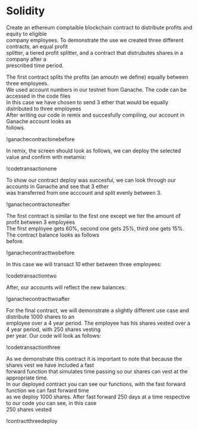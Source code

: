 # Solidity

Create an ethereum comptaible blockchain contract to distribute profits and equity to eligible<br>
company employees.  To demonstrate the use we created three different contracts, an equal profit<br>
splitter, a tiered profit splitter, and a contract that distrubutes shares in a company after a<br>
prescribed time period.<br>

The first contract splits the profits (an amoutn we define) equally between three employees.<br>
We used account numbers in our testnet from Ganache.  The code can be accessed in the code files<br>
In this case we have chosen to send 3 ether that would be equally distributed to three employees<br>
After writing our code in remix and succesfully compiling, our account in Ganache account looks as<br>
follows.

!ganachecontractonebefore

In remix, the screen should look as follows, we can deploy the selected value and confirm with metamix:<br>

!codetransactionone

To show our contract deploy was succesful, we can look through our accounts in Ganache and see that 3 ether<br>
was transferred from one acccount and split evenly between 3.<br>

!ganachecontractoneafter

The first contract is similar to the first one except we tier the amount of profit between 3 employees<br>
The first employee gets 60%, second one gets 25%, third one gets 15%.  The contract balance looks as follows<br>
before.<br>

!ganachecontracttwobefore

In this case we will transact 10 ether between three employees:<br>

!codetransactiontwo

After, our accounts will reflect the new balances:<br>

!ganachecontracttwoafter

For the final contract, we will demonstrate a slightly different use case and distribute 1000 shares to an<br>
employee over a 4 year period.  The employee has his shares vested over a 4 year period, with 250 shares vesting<br>
per year.  Our code will look as follows:

!codetransactionthree

As we demonstrate this contract it is important to note that because the shares vest we have included a fast<br>
forward function that simulates time passing so our shares can vest at the appropriate time.<br>
In our deployed contract you can see our functions, with the fast forward function we can fast forward time<br>
as we deploy 1000 shares.  After fast forward 250 days at a time respective to our code you can see, in this case<br>
250 shares vested<br>

!contractthreedeploy





